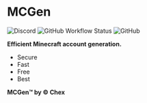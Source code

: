 # MCGen

![Discord](https://img.shields.io/discord/1089974846110302240) ![GitHub Workflow Status](https://img.shields.io/github/actions/workflow/status/happyendermangit/mcgen/static.yml)  ![GitHub](https://img.shields.io/github/license/happyendermangit/mcgen) 

**Efficient Minecraft account generation.**


+ Secure
+ Fast
+ Free
+ Best


**MCGen™ by © Chex**
